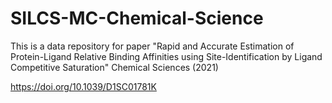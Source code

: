 # SILCS-MC-Chemical-Science

This is a data repository for paper "Rapid and Accurate Estimation of Protein-Ligand Relative Binding Affinities using Site-Identification by Ligand Competitive Saturation" Chemical Sciences (2021)

https://doi.org/10.1039/D1SC01781K

